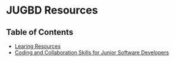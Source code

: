 # JUGBD Resources 


## Table of Contents

- [Learing Resources](learning-resources.md)
- [Coding and Collaboration Skills for Junior Software Developers](junior-developer-skill.md)
